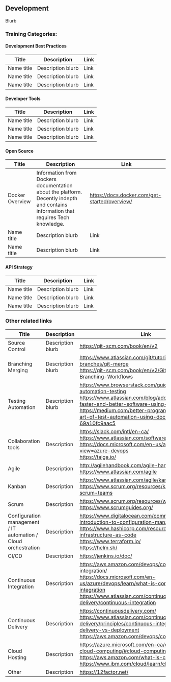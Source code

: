 ## Development

Blurb

### Training Categories:

#### Development Best Practices

Title | Description | Link
------------ | ------------- | -------------
Name title | Description blurb | Link
Name title | Description blurb | Link
Name title | Description blurb | Link

#### Developer Tools

Title | Description | Link
------------ | ------------- | -------------
Name title | Description blurb | Link
Name title | Description blurb | Link
Name title | Description blurb | Link

#### Open Source

Title | Description | Link
------------ | ------------- | -------------
Docker Overview | Information from Dockers documentation about the platform. Decently indepth and contains information that requires Tech knowledge. | https://docs.docker.com/get-started/overview/
Name title | Description blurb | Link
Name title | Description blurb | Link

#### API Strategy

Title | Description | Link
------------ | ------------- | -------------
Name title | Description blurb | Link
Name title | Description blurb | Link
Name title | Description blurb | Link

### Other related links

Title | Description | Link
------------ | ------------- | -------------
Source Control | Description blurb | https://git-scm.com/book/en/v2
Branching Merging | Description blurb | https://www.atlassian.com/git/tutorials/using-branches/git-merge <br> https://git-scm.com/book/en/v2/Git-Branching-Branching-Workflows
Testing Automation | Description blurb | https://www.browserstack.com/guide/junit-and-automation-testing <br> https://www.atlassian.com/blog/add-ons/deliver-faster-and-better-software-using-test-automation <br> https://medium.com/better-programming/the-subtle-art-of-test-automation-using-docker-compose-69a10fc9aac5
Collaboration tools | Description | https://slack.com/intl/en-ca/ <br> https://www.atlassian.com/software/jira <br> https://docs.microsoft.com/en-us/azure/devops/?view=azure-devops <br> https://taiga.io/
Agile | Description | http://agilehandbook.com/agile-handbook.pdf <br> https://www.atlassian.com/agile
Kanban | Description | https://www.atlassian.com/agile/kanban <br> https://www.scrum.org/resources/kanban-guide-scrum-teams
Scrum | Description | https://www.scrum.org/resources/what-is-scrum <br> https://www.scrumguides.org/
Configuration management / IT automation / Cloud orchestration | Description | https://www.digitalocean.com/community/tutorials/an-introduction-to-configuration-management <br> https://www.hashicorp.com/resources/what-is-infrastructure-as-code <br> https://www.terraform.io/ <br> https://helm.sh/
CI/CD | Description | https://jenkins.io/doc/
Continuous Integration | Description | https://aws.amazon.com/devops/continuous-integration/ <br> https://docs.microsoft.com/en-us/azure/devops/learn/what-is-continuous-integration <br> https://www.atlassian.com/continuous-delivery/continuous-integration
Continuous Delivery | Description | https://continuousdelivery.com/ <br> https://www.atlassian.com/continuous-delivery/principles/continuous-integration-vs-delivery-vs-deployment <br> https://aws.amazon.com/devops/continuous-delivery/
Cloud Hosting | Description | https://azure.microsoft.com/en-ca/overview/what-is-cloud-computing/#cloud-computing-models <br> https://aws.amazon.com/what-is-cloud-computing/ <br> https://www.ibm.com/cloud/learn/cloud-computing
Other | Description | https://12factor.net/

